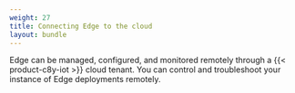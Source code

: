 ```yaml
---
weight: 27
title: Connecting Edge to the cloud
layout: bundle
---
```


Edge can be managed, configured, and monitored remotely through a {{< product-c8y-iot >}} cloud tenant. You can control and troubleshoot your instance of Edge deployments remotely.
